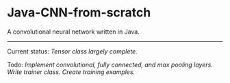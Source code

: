 # Java-CNN-from-scratch
A convolutional neural network written in Java.

---

Current status: *Tensor class largely complete.*

Todo: *Implement convolutional, fully connected, and max pooling layers. Write trainer class. Create training examples.*
